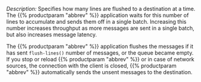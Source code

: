 ---
---
<!-- DISCLAIMER: This file is based on the syslog-ng Open Source Edition documentation https://github.com/balabit/syslog-ng-ose-guides/commit/2f4a52ee61d1ea9ad27cb4f3168b95408fddfdf2 and is used under the terms of The syslog-ng Open Source Edition Documentation License. The file has been modified by Axoflow. -->
*Description:* Specifies how many lines are flushed to a destination at a time. The {{% productparam "abbrev" %}} application waits for this number of lines to accumulate and sends them off in a single batch. Increasing this number increases throughput as more messages are sent in a single batch, but also increases message latency.

The {{% productparam "abbrev" %}} application flushes the messages if it has sent `flush-lines()` number of messages, or the queue became empty. If you stop or reload {{% productparam "abbrev" %}} or in case of network sources, the connection with the client is closed, {{% productparam "abbrev" %}} automatically sends the unsent messages to the destination.
